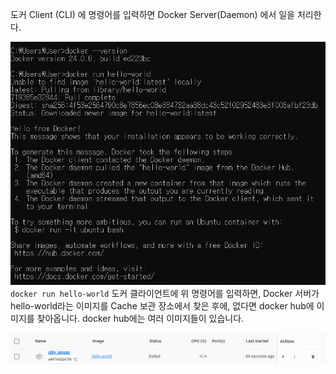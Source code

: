 도커 Client (CLI) 에 명령어를 입력하면 Docker Server(Daemon) 에서 일을 처리한다.

![Alt text](image.png)
`docker run hello-world`
도커 클라이언트에 위 명령어를 입력하면, Docker 서버가 
hello-world라는 이미지를 Cache 보관 장소에서 찾은 후에, 없다면 docker hub에 이미지를 찾아옵니다.
docker hub에는 여러 이미지들이 있습니다.



![Alt text](image-1.png)